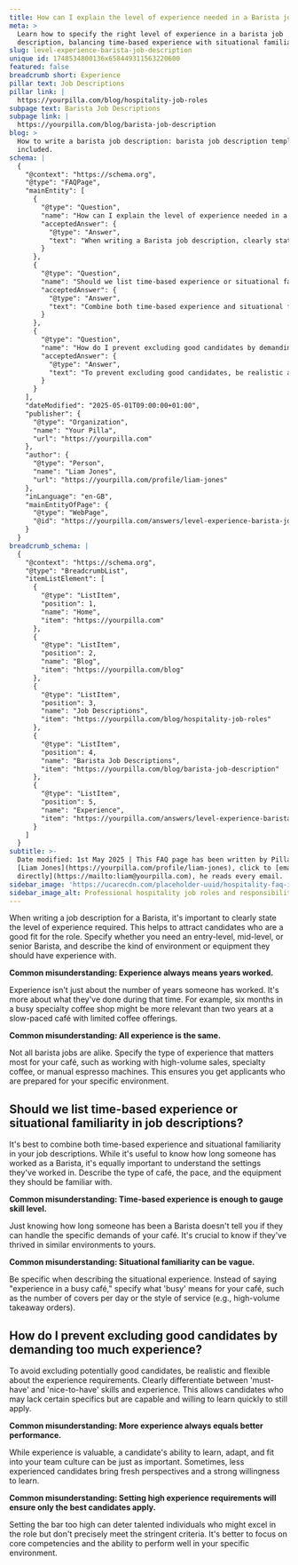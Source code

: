 ```yaml
---
title: How can I explain the level of experience needed in a Barista job description?
meta: >
  Learn how to specify the right level of experience in a barista job
  description, balancing time-based experience with situational familiarity.
slug: level-experience-barista-job-description
unique id: 1748534800136x658449311563220600
featured: false
breadcrumb short: Experience
pillar text: Job Descriptions
pillar link: |
  https://yourpilla.com/blog/hospitality-job-roles
subpage text: Barista Job Descriptions
subpage link: |
  https://yourpilla.com/blog/barista-job-description
blog: >
  How to write a barista job description: barista job description template
  included.
schema: |
  {
    "@context": "https://schema.org",
    "@type": "FAQPage",
    "mainEntity": [
      {
        "@type": "Question",
        "name": "How can I explain the level of experience needed in a Barista job description?",
        "acceptedAnswer": {
          "@type": "Answer",
          "text": "When writing a Barista job description, clearly state the level of experience required by specifying if you need an entry-level, mid-level, or senior Barista. Describe the environment or equipment they should be familiar with, focusing on the specific experiences that relate to your café, such as high-volume sales, specialty coffee, or manual espresso machines. It's beneficial to clarify that relevant experience refers to tasks and responsibilities handled, not just the number of years worked."
        }
      },
      {
        "@type": "Question",
        "name": "Should we list time-based experience or situational familiarity in job descriptions?",
        "acceptedAnswer": {
          "@type": "Answer",
          "text": "Combine both time-based experience and situational familiarity in job descriptions. It's useful to know the duration someone has worked as a Barista, but it's equally important to understand the settings in which they have worked. Specify the café type, the pace, and the equipment necessary, and define what 'busy' means for your café, such as the number of covers per day or the style of service."
        }
      },
      {
        "@type": "Question",
        "name": "How do I prevent excluding good candidates by demanding too much experience?",
        "acceptedAnswer": {
          "@type": "Answer",
          "text": "To prevent excluding good candidates, be realistic and flexible about the experience requirements. Clearly differentiate between 'must-have' and 'nice-to-have' skills. Allow for candidates who may lack certain specifics but are capable and willing to learn quickly to apply. Focus on core competencies and the ability to perform well in your specific environment, rather than setting excessively high experience requirements."
        }
      }
    ],
    "dateModified": "2025-05-01T09:00:00+01:00",
    "publisher": {
      "@type": "Organization",
      "name": "Your Pilla",
      "url": "https://yourpilla.com"
    },
    "author": {
      "@type": "Person",
      "name": "Liam Jones",
      "url": "https://yourpilla.com/profile/liam-jones"
    },
    "inLanguage": "en-GB",
    "mainEntityOfPage": {
      "@type": "WebPage",
      "@id": "https://yourpilla.com/answers/level-experience-barista-job-description"
    }
  }
breadcrumb_schema: |
  {
    "@context": "https://schema.org",
    "@type": "BreadcrumbList",
    "itemListElement": [
      {
        "@type": "ListItem",
        "position": 1,
        "name": "Home",
        "item": "https://yourpilla.com"
      },
      {
        "@type": "ListItem",
        "position": 2,
        "name": "Blog",
        "item": "https://yourpilla.com/blog"
      },
      {
        "@type": "ListItem",
        "position": 3,
        "name": "Job Descriptions",
        "item": "https://yourpilla.com/blog/hospitality-job-roles"
      },
      {
        "@type": "ListItem",
        "position": 4,
        "name": "Barista Job Descriptions",
        "item": "https://yourpilla.com/blog/barista-job-description"
      },
      {
        "@type": "ListItem",
        "position": 5,
        "name": "Experience",
        "item": "https://yourpilla.com/answers/level-experience-barista-job-description"
      }
    ]
  }
subtitle: >-
  Date modified: 1st May 2025 | This FAQ page has been written by Pilla Founder,
  [Liam Jones](https://yourpilla.com/profile/liam-jones), click to [email Liam
  directly](https://mailto:liam@yourpilla.com), he reads every email.
sidebar_image: 'https://ucarecdn.com/placeholder-uuid/hospitality-faq-image.jpg'
sidebar_image_alt: Professional hospitality job roles and responsibilities
---
```

When writing a job description for a Barista, it's important to clearly state the level of experience required. This helps to attract candidates who are a good fit for the role. Specify whether you need an entry-level, mid-level, or senior Barista, and describe the kind of environment or equipment they should have experience with.

**Common misunderstanding: Experience always means years worked.**

Experience isn't just about the number of years someone has worked. It's more about what they've done during that time. For example, six months in a busy specialty coffee shop might be more relevant than two years at a slow-paced café with limited coffee offerings.

**Common misunderstanding: All experience is the same.**

Not all barista jobs are alike. Specify the type of experience that matters most for your café, such as working with high-volume sales, specialty coffee, or manual espresso machines. This ensures you get applicants who are prepared for your specific environment.

## Should we list time-based experience or situational familiarity in job descriptions?

It's best to combine both time-based experience and situational familiarity in your job descriptions. While it's useful to know how long someone has worked as a Barista, it's equally important to understand the settings they've worked in. Describe the type of café, the pace, and the equipment they should be familiar with.

**Common misunderstanding: Time-based experience is enough to gauge skill level.**

Just knowing how long someone has been a Barista doesn't tell you if they can handle the specific demands of your café. It's crucial to know if they've thrived in similar environments to yours.

**Common misunderstanding: Situational familiarity can be vague.**

Be specific when describing the situational experience. Instead of saying "experience in a busy café," specify what 'busy' means for your café, such as the number of covers per day or the style of service (e.g., high-volume takeaway orders).

## How do I prevent excluding good candidates by demanding too much experience?

To avoid excluding potentially good candidates, be realistic and flexible about the experience requirements. Clearly differentiate between 'must-have' and 'nice-to-have' skills and experience. This allows candidates who may lack certain specifics but are capable and willing to learn quickly to still apply.

**Common misunderstanding: More experience always equals better performance.**

While experience is valuable, a candidate's ability to learn, adapt, and fit into your team culture can be just as important. Sometimes, less experienced candidates bring fresh perspectives and a strong willingness to learn.

**Common misunderstanding: Setting high experience requirements will ensure only the best candidates apply.**

Setting the bar too high can deter talented individuals who might excel in the role but don't precisely meet the stringent criteria. It's better to focus on core competencies and the ability to perform well in your specific environment.

